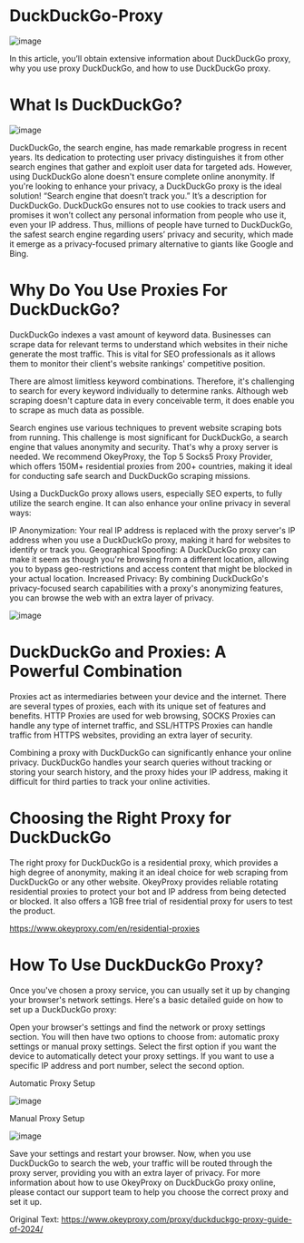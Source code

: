 # DuckDuckGo-Proxy
![image](https://github.com/OkeyProxyCom/DuckDuckGo-Proxy/assets/150340973/d2eca686-db84-4d05-85f3-34b1d78eef20)

In this article, you’ll obtain extensive information about DuckDuckGo proxy, why you use proxy DuckDuckGo, and how to use DuckDuckGo proxy.

# What Is DuckDuckGo?
![image](https://github.com/OkeyProxyCom/DuckDuckGo-Proxy/assets/150340973/99a699ad-89a2-4435-bcc5-86ca6fafa413)

DuckDuckGo, the search engine, has made remarkable progress in recent years. Its dedication to protecting user privacy distinguishes it from other search engines that gather and exploit user data for targeted ads. However, using DuckDuckGo alone doesn't ensure complete online anonymity. If you're looking to enhance your privacy, a DuckDuckGo proxy is the ideal solution!
“Search engine that doesn’t track you.” It’s a description for DuckDuckGo. DuckDuckGo ensures not to use cookies to track users and promises it won’t collect any personal information from people who use it, even your IP address. Thus, millions of people have turned to DuckDuckGo, the safest search engine regarding users’ privacy and security, which made it emerge as a privacy-focused primary alternative to giants like Google and Bing.

# Why Do You Use Proxies For DuckDuckGo?
DuckDuckGo indexes a vast amount of keyword data. Businesses can scrape data for relevant terms to understand which websites in their niche generate the most traffic. This is vital for SEO professionals as it allows them to monitor their client's website rankings' competitive position.

There are almost limitless keyword combinations. Therefore, it's challenging to search for every keyword individually to determine ranks. Although web scraping doesn't capture data in every conceivable term, it does enable you to scrape as much data as possible.

Search engines use various techniques to prevent website scraping bots from running. This challenge is most significant for DuckDuckGo, a search engine that values anonymity and security. That's why a proxy server is needed. We recommend OkeyProxy, the Top 5 Socks5 Proxy Provider, which offers 150M+ residential proxies from 200+ countries, making it ideal for conducting safe search and DuckDuckGo scraping missions.

Using a DuckDuckGo proxy allows users, especially SEO experts, to fully utilize the search engine. It can also enhance your online privacy in several ways:

IP Anonymization: Your real IP address is replaced with the proxy server's IP address when you use a DuckDuckGo proxy, making it hard for websites to identify or track you.
Geographical Spoofing: A DuckDuckGo proxy can make it seem as though you're browsing from a different location, allowing you to bypass geo-restrictions and access content that might be blocked in your actual location.
Increased Privacy: By combining DuckDuckGo's privacy-focused search capabilities with a proxy's anonymizing features, you can browse the web with an extra layer of privacy.

![image](https://github.com/OkeyProxyCom/DuckDuckGo-Proxy/assets/150340973/7c3a5ab2-445f-49e9-9bf5-05cb5f41b02e)

# DuckDuckGo and Proxies: A Powerful Combination
Proxies act as intermediaries between your device and the internet. There are several types of proxies, each with its unique set of features and benefits. HTTP Proxies are used for web browsing, SOCKS Proxies can handle any type of internet traffic, and SSL/HTTPS Proxies can handle traffic from HTTPS websites, providing an extra layer of security.

Combining a proxy with DuckDuckGo can significantly enhance your online privacy. DuckDuckGo handles your search queries without tracking or storing your search history, and the proxy hides your IP address, making it difficult for third parties to track your online activities.

# Choosing the Right Proxy for DuckDuckGo
The right proxy for DuckDuckGo is a residential proxy, which provides a high degree of anonymity, making it an ideal choice for web scraping from DuckDuckGo or any other website. OkeyProxy provides reliable rotating residential proxies to protect your bot and IP address from being detected or blocked. It also offers a 1GB free trial of residential proxy for users to test the product.

https://www.okeyproxy.com/en/residential-proxies

# How To Use DuckDuckGo Proxy?
Once you've chosen a proxy service, you can usually set it up by changing your browser's network settings. Here's a basic detailed guide on how to set up a DuckDuckGo proxy:

Open your browser's settings and find the network or proxy settings section. You will then have two options to choose from: automatic proxy settings or manual proxy settings. Select the first option if you want the device to automatically detect your proxy settings. If you want to use a specific IP address and port number, select the second option.

Automatic Proxy Setup

![image](https://github.com/OkeyProxyCom/DuckDuckGo-Proxy/assets/150340973/db232c3c-9701-4655-a1f2-56eb57047f5d)

Manual Proxy Setup

![image](https://github.com/OkeyProxyCom/DuckDuckGo-Proxy/assets/150340973/96afc9b4-b95c-4f6d-a1f5-8d08da3a0ca9)

Save your settings and restart your browser.
Now, when you use DuckDuckGo to search the web, your traffic will be routed through the proxy server, providing you with an extra layer of privacy.
For more information about how to use OkeyProxy on DuckDuckGo proxy online, please contact our support team to help you choose the correct proxy and set it up.

Original Text: https://www.okeyproxy.com/proxy/duckduckgo-proxy-guide-of-2024/



